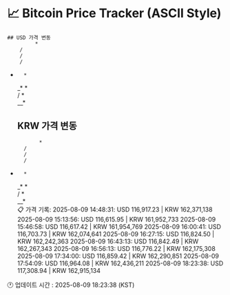 # 📈 Bitcoin Price Tracker (ASCII Style)
    ## USD 가격 변동 
             *
        / 
        / 
        / 
*       * 
    _* *  
   /  *   
 __*      
    ## KRW 가격 변동
             *
        / 
        / 
        / 
*       * 
    _* *  
   /  *   
 __*      
    📋 가격 기록:
    2025-08-09 14:48:31: USD 116,917.23 | KRW 162,371,138
2025-08-09 15:13:56: USD 116,615.95 | KRW 161,952,733
2025-08-09 15:46:58: USD 116,617.42 | KRW 161,954,769
2025-08-09 16:00:41: USD 116,703.73 | KRW 162,074,641
2025-08-09 16:27:15: USD 116,824.50 | KRW 162,242,363
2025-08-09 16:43:13: USD 116,842.49 | KRW 162,267,343
2025-08-09 16:56:13: USD 116,776.22 | KRW 162,175,308
2025-08-09 17:34:00: USD 116,859.42 | KRW 162,290,851
2025-08-09 17:54:09: USD 116,964.08 | KRW 162,436,211
2025-08-09 18:23:38: USD 117,308.94 | KRW 162,915,134
    
🕐 업데이트 시간 : 2025-08-09 18:23:38 (KST)
